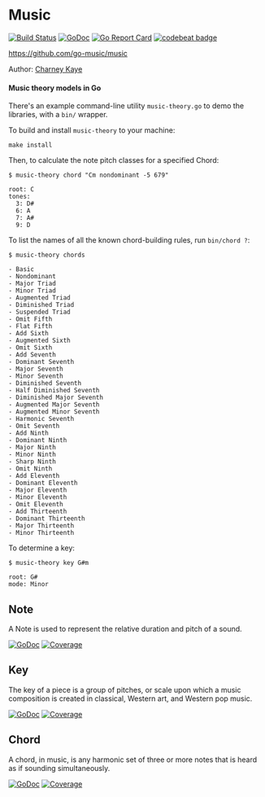 # Music 

[![Build Status](https://travis-ci.org/go-music/music.svg?branch=master)](https://travis-ci.org/go-music/music) [![GoDoc](https://godoc.org/github.com/go-music/music?status.svg)](https://godoc.org/github.com/go-music/music) [![Go Report Card](https://goreportcard.com/badge/github.com/go-music/music)](https://goreportcard.com/report/github.com/go-music/music) [![codebeat badge](https://codebeat.co/badges/f5c88d18-fff5-4bc6-affb-cdc55488f429)](https://codebeat.co/projects/github-com-go-music-music)

https://github.com/go-music/music

Author: [Charney Kaye](http://w.charney.io)

#### Music theory models in Go

There's an example command-line utility `music-theory.go` to demo the libraries, with a `bin/` wrapper.

To build and install `music-theory` to your machine:

    make install

Then, to calculate the note pitch classes for a specified Chord:

    $ music-theory chord "Cm nondominant -5 679"
    
    root: C
    tones:
      3: D#
      6: A
      7: A#
      9: D

To list the names of all the known chord-building rules, run `bin/chord ?`:

    $ music-theory chords
    
    - Basic
    - Nondominant
    - Major Triad
    - Minor Triad
    - Augmented Triad
    - Diminished Triad
    - Suspended Triad
    - Omit Fifth
    - Flat Fifth
    - Add Sixth
    - Augmented Sixth
    - Omit Sixth
    - Add Seventh
    - Dominant Seventh
    - Major Seventh
    - Minor Seventh
    - Diminished Seventh
    - Half Diminished Seventh
    - Diminished Major Seventh
    - Augmented Major Seventh
    - Augmented Minor Seventh
    - Harmonic Seventh
    - Omit Seventh
    - Add Ninth
    - Dominant Ninth
    - Major Ninth
    - Minor Ninth
    - Sharp Ninth
    - Omit Ninth
    - Add Eleventh
    - Dominant Eleventh
    - Major Eleventh
    - Minor Eleventh
    - Omit Eleventh
    - Add Thirteenth
    - Dominant Thirteenth
    - Major Thirteenth
    - Minor Thirteenth

To determine a key:

    $ music-theory key G#m
    
    root: G#
    mode: Minor

## Note

A Note is used to represent the relative duration and pitch of a sound.

[![GoDoc](https://godoc.org/github.com/go-music/music/theory/note?status.svg)](https://godoc.org/github.com/go-music/music/theory/note) [![Coverage](https://img.shields.io/badge/coverage-100%-brightgreen.svg?style=flat)](https://gocover.io/github.com/go-music/music/theory/note)

## Key

The key of a piece is a group of pitches, or scale upon which a music composition is created in classical, Western art, and Western pop music.

[![GoDoc](https://godoc.org/github.com/go-music/music/theory/key?status.svg)](https://godoc.org/github.com/go-music/music/theory/key) [![Coverage](https://img.shields.io/badge/coverage-100%-brightgreen.svg?style=flat)](https://gocover.io/github.com/go-music/music/theory/key)

## Chord

A chord, in music, is any harmonic set of three or more notes that is heard as if sounding simultaneously.

[![GoDoc](https://godoc.org/github.com/go-music/music/theory/chord?status.svg)](https://godoc.org/github.com/go-music/music/theory/chord) [![Coverage](https://img.shields.io/badge/coverage-100%-brightgreen.svg?style=flat)](https://gocover.io/github.com/go-music/music/theory/chord)
